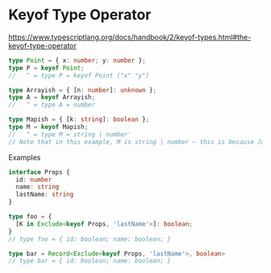 # Keyof Type Operator

https://www.typescriptlang.org/docs/handbook/2/keyof-types.html#the-keyof-type-operator

```typescript
type Point = { x: number; y: number };
type P = keyof Point;
//   ^ = type P = keyof Point ("x" "y")

type Arrayish = { [n: number]: unknown };
type A = keyof Arrayish;
//   ^ = type A = number

type Mapish = { [k: string]: boolean };
type M = keyof Mapish;
//   ^ = type M = string | number'
// Note that in this example, M is string | number — this is because JavaScript object keys are always coerced to a string, so obj[0] is always the same as obj["0"].
```


Examples

```typescript
interface Props {
  id: number
  name: string
  lastName: string
}

type foo = {
  [K in Exclude<keyof Props, 'lastName'>]: boolean;
}
// type foo = { id: boolean; name: boolean; }

type bar = Record<Exclude<keyof Props, 'lastName'>, boolean>
// type bar = { id: boolean; name: boolean; }
```
